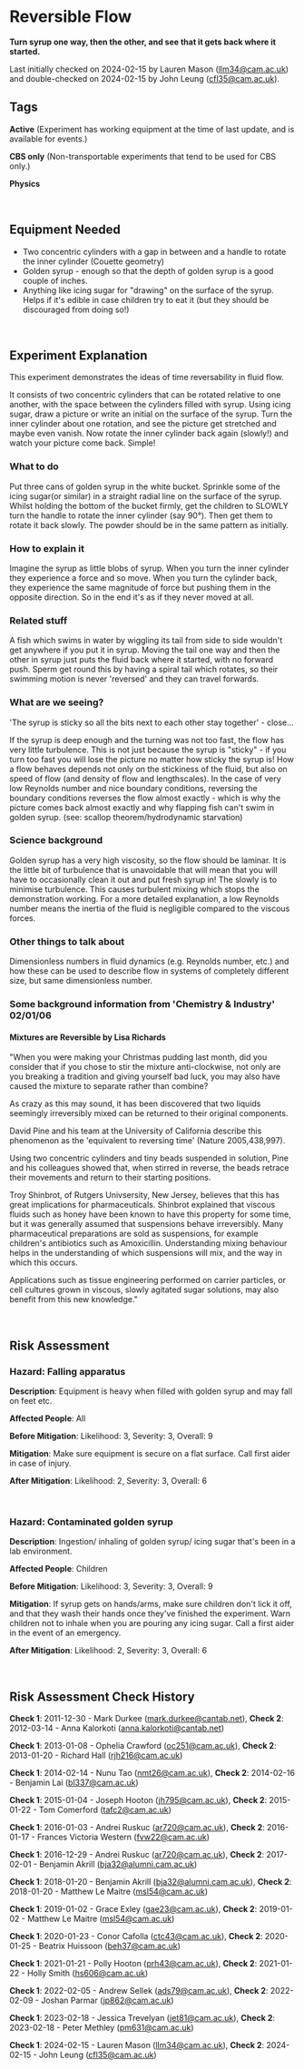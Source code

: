 # Reversible Flow

**Turn syrup one way, then the other, and see that it gets back where it started.**

Last initially checked on 2024-02-15 by Lauren Mason (llm34@cam.ac.uk) and double-checked on 2024-02-15 by John Leung (cfl35@cam.ac.uk).

## Tags
<!--- Start Tags (DO NOT REMOVE THIS COMMENT) --->

**Active** (Experiment has working equipment at the time of last update, and is available for events.)

**CBS only** (Non-transportable experiments that tend to be used for CBS only.)

**Physics**
<!--- End Tags (DO NOT REMOVE THIS COMMENT) --->

<br/>

## Equipment Needed 
- Two concentric cylinders with a gap in between and a handle to rotate the inner cylinder (Couette geometry)
- Golden syrup - enough so that the depth of golden syrup is a good couple of inches.
- Anything like icing sugar for "drawing" on the surface of the syrup. Helps if it's edible in case children try to eat it (but they should be discouraged from doing so!)

<br/>

## Experiment Explanation 

This experiment demonstrates the ideas of time reversability in fluid flow. 


It consists of two concentric cylinders that can be rotated relative to one another, with the space between the cylinders filled with syrup. Using icing sugar, draw a picture or write an initial on the surface of the syrup. Turn the inner cylinder about one rotation, and see the picture get stretched and maybe even vanish. Now rotate the inner cylinder back again (slowly!) and watch your picture come back. Simple!


### What to do

Put three cans of golden syrup in the white bucket. Sprinkle some of the icing sugar(or similar) in a straight radial line on the surface of the syrup. Whilst holding the bottom of the bucket firmly, get the children to SLOWLY turn the handle to rotate the inner cylinder (say 90°). Then get them to rotate it back slowly. The powder should be in the same pattern as initially. 


### How to explain it

Imagine the syrup as little blobs of syrup. When you turn the inner cylinder they experience a force and so move. When you turn the cylinder back, they experience the same magnitude of force but pushing them in the opposite direction. So in the end it's as if they never moved at all.


### Related stuff

 A fish which swims in water by wiggling its tail from side to side wouldn't get anywhere if you put it in syrup. Moving the tail one way and then the other in syrup just puts the fluid back where it started, with no forward push. Sperm get round this by having a spiral tail which rotates, so their swimming motion is never 'reversed' and they can travel forwards.


### What are we seeing?

'The syrup is sticky so all the bits next to each other stay together' - close... 


If the syrup is deep enough and the turning was not too fast, the flow has very little turbulence. This is not just because the syrup is "sticky" - if you turn too fast you will lose the picture no matter how sticky the syrup is! How a flow behaves depends not only on the stickiness of the fluid, but also on speed of flow (and density of flow and lengthscales). In the case of very low Reynolds number and nice boundary conditions, reversing the boundary conditions reverses the flow almost exactly - which is why the picture comes back almost exactly and why flapping fish can't swim in golden syrup. (see: scallop theorem/hydrodynamic starvation)


### Science background

Golden syrup has a very high viscosity, so the flow should be laminar. It is the little bit of turbulence that is unavoidable that will mean that you will have to occasionally clean it out and put fresh syrup in! The slowly is to minimise turbulence. This causes turbulent mixing which stops the demonstration working. 
For a more detailed explanation, a low Reynolds number means the inertia of the fluid is negligible compared to the viscous forces.


### Other things to talk about

Dimensionless numbers in fluid dynamics (e.g. Reynolds number, etc.) and how these can be used to describe flow in systems of completely different size, but same dimensionless number.


### Some background information from 'Chemistry & Industry' 02/01/06
#### Mixtures are Reversible by Lisa Richards
"When you were making your Christmas pudding last month, did you consider that if you chose to stir the mixture anti-clockwise, not only are you breaking a tradition and giving yourself bad luck, you may also have caused the mixture to separate rather than combine?

As crazy as this may sound, it has been discovered that two liquids seemingly irreversibly mixed can be returned to their original components.

David Pine and his team at the University of California describe this phenomenon as the 'equivalent to reversing time' (Nature 2005,438,997).

Using two concentric cylinders and tiny beads suspended in solution, Pine and his colleagues showed that, when stirred in reverse, the beads retrace their movements and return to their starting positions.

Troy Shinbrot, of Rutgers Univsersity, New Jersey, believes that this has great implications for pharmaceuticals. Shinbrot explained that viscous fluids such as honey have been known to have this property for some time, but it was generally assumed that suspensions behave irreversibly. Many pharmaceutical preparations are sold as suspensions, for example children's antibiotics such as Amoxicillin. Understanding mixing behaviour helps in the understanding of which suspensions will mix, and the way in which this occurs.

Applications such as tissue engineering performed on carrier particles, or cell cultures grown in viscous, slowly agitated sugar solutions, may also benefit from this new knowledge."


<br/>

## Risk Assessment

### **Hazard**: Falling apparatus

**Description**: Equipment is heavy when filled with golden syrup and may fall on feet etc.

**Affected People**: All

**Before Mitigation**: Likelihood: 3, Severity: 3, Overall: 9

**Mitigation**: Make sure equipment is secure on a flat surface.
Call first aider in case of injury.

**After Mitigation**: Likelihood: 2, Severity: 3, Overall: 6

<br/>

### **Hazard**: Contaminated golden syrup

**Description**: Ingestion/ inhaling of golden syrup/ icing sugar that's been in a lab environment.

**Affected People**: Children

**Before Mitigation**: Likelihood: 3, Severity: 3, Overall: 9

**Mitigation**: If syrup gets on hands/arms, make sure children don't lick it off, and that they wash their hands once they've finished the experiment. Warn children not to inhale when you are pouring any icing sugar.
Call a first aider in the event of an emergency.

**After Mitigation**: Likelihood: 2, Severity: 3, Overall: 6

<br/>

## Risk Assessment Check History 

**Check 1**: 2011-12-30 - Mark Durkee (mark.durkee@cantab.net), **Check 2**: 2012-03-14 - Anna Kalorkoti (anna.kalorkoti@cantab.net)

**Check 1**: 2013-01-08 - Ophelia Crawford (oc251@cam.ac.uk), **Check 2**: 2013-01-20 - Richard Hall (rjh216@cam.ac.uk)

**Check 1**: 2014-02-14 - Nunu Tao (nmt26@cam.ac.uk), **Check 2**: 2014-02-16 - Benjamin Lai (bl337@cam.ac.uk)

**Check 1**: 2015-01-04 - Joseph Hooton (jh795@cam.ac.uk), **Check 2**: 2015-01-22 - Tom Comerford (tafc2@cam.ac.uk)

**Check 1**: 2016-01-03 - Andrei Ruskuc (ar720@cam.ac.uk), **Check 2**: 2016-01-17 - Frances Victoria Western (fvw22@cam.ac.uk)

**Check 1**: 2016-12-29 - Andrei Ruskuc (ar720@cam.ac.uk), **Check 2**: 2017-02-01 - Benjamin Akrill (bja32@alumni.cam.ac.uk)

**Check 1**: 2018-01-20 - Benjamin Akrill (bja32@alumni.cam.ac.uk), **Check 2**: 2018-01-20 - Matthew Le Maitre (msl54@cam.ac.uk)

**Check 1**: 2019-01-02 - Grace Exley (gae23@cam.ac.uk), **Check 2**: 2019-01-02 - Matthew Le Maitre (msl54@cam.ac.uk)

**Check 1**: 2020-01-23 - Conor Cafolla (ctc43@cam.ac.uk), **Check 2**: 2020-01-25 - Beatrix Huissoon (beh37@cam.ac.uk)

**Check 1**: 2021-01-21 - Polly Hooton (prh43@cam.ac.uk), **Check 2**: 2021-01-22 - Holly Smith (hs606@cam.ac.uk)

**Check 1**: 2022-02-05 - Andrew Sellek (ads79@cam.ac.uk), **Check 2**: 2022-02-09 - Joshan Parmar (jp862@cam.ac.uk)

**Check 1**: 2023-02-18 - Jessica Trevelyan (jet81@cam.ac.uk), **Check 2**: 2023-02-18 - Peter Methley (pm631@cam.ac.uk)

**Check 1**: 2024-02-15 - Lauren Mason (llm34@cam.ac.uk), **Check 2**: 2024-02-15 - John Leung (cfl35@cam.ac.uk)
